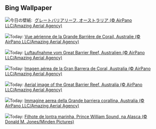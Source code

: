 ## Bing Wallpaper
![](https://www.bing.com/th?id=OHR.ReefAwareness_JA-JP3893578762_UHD.jpg&w=1000)今日の壁紙: &nbsp;[グレートバリアリーフ, オーストラリア (© AirPano LLC/Amazing Aerial Agency)](https://www.bing.com/th?id=OHR.ReefAwareness_JA-JP3893578762_UHD.jpg)
<br><br/>
![](https://www.bing.com/th?id=OHR.ReefAwareness_FR-FR6730128355_UHD.jpg&w=1000)Today: [Vue aérienne de la Grande Barrière de Corail, Australie (© AirPano LLC/Amazing Aerial Agency)](https://www.bing.com/th?id=OHR.ReefAwareness_FR-FR6730128355_UHD.jpg)
<br><br/>
![](https://www.bing.com/th?id=OHR.ReefAwareness_DE-DE8258767284_UHD.jpg&w=1000)Today: [Luftaufnahme vom Great Barrier Reef, Australien (© AirPano LLC/Amazing Aerial Agency)](https://www.bing.com/th?id=OHR.ReefAwareness_DE-DE8258767284_UHD.jpg)
<br><br/>
![](https://www.bing.com/th?id=OHR.ReefAwareness_ES-ES1945757538_UHD.jpg&w=1000)Today: [Imagen aérea de la Gran Barrera de Coral, Australia (© AirPano LLC/Amazing Aerial Agency)](https://www.bing.com/th?id=OHR.ReefAwareness_ES-ES1945757538_UHD.jpg)
<br><br/>
![](https://www.bing.com/th?id=OHR.ReefAwareness_EN-GB8413195988_UHD.jpg&w=1000)Today: [Aerial image of the Great Barrier Reef, Australia (© AirPano LLC/Amazing Aerial Agency)](https://www.bing.com/th?id=OHR.ReefAwareness_EN-GB8413195988_UHD.jpg)
<br><br/>
![](https://www.bing.com/th?id=OHR.ReefAwareness_IT-IT7365437503_UHD.jpg&w=1000)Today: [Immagine aerea della Grande barriera corallina, Australia (© AirPano LLC/Amazing Aerial Agency)](https://www.bing.com/th?id=OHR.ReefAwareness_IT-IT7365437503_UHD.jpg)
<br><br/>
![](https://www.bing.com/th?id=OHR.WorldOtterDay_PT-BR8489449093_UHD.jpg&w=1000)Today: [Filhote de lontra marinha, Prince William Sound, na Alasca (© Donald M. Jones/Minden Pictures)](https://www.bing.com/th?id=OHR.WorldOtterDay_PT-BR8489449093_UHD.jpg)
<br><br/>
